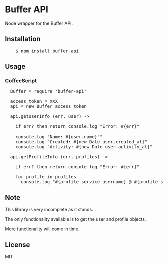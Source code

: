 Buffer API
==========

Node wrapper for the Buffer API.

Installation
------------

<pre>
	$ npm install buffer-api
</pre>

Usage
-----

### CoffeeScript

<pre>
  Buffer = require 'buffer-api'

  access_token = XXX
  api = new Buffer access_token

  api.getUserInfo (err, user) ->

    if err? then return console.log "Error: #{err}"

    console.log "Name: #{user.name}""
    console.log "Created: #{new Date user.created_at}"
    console.log "Activity: #{new Date user.activity_at}"

  api.getProfileInfo (err, profiles) ->

    if err? then return console.log "Error: #{err}"

    for profile in profiles
      console.log "#{profile.service_username} @ #{profile.service}"
</pre>

Note
----

This library is very incomplete as it stands.

The only functionality available is to get the user and profile objects.

More functionality will come in time.

License
-------

MIT
